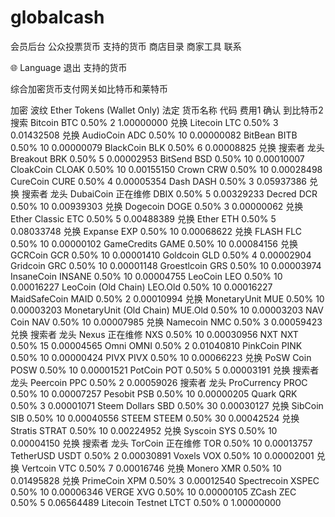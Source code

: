 # globalcash

会员后台 公众投票货币 支持的货币 商店目录 商家工具 
联系
 
🌐 Language
 退出
支持的货币

综合加密货币支付网关如比特币和莱特币

加密   波纹   Ether Tokens (Wallet Only)   法定
货币名称
代码
费用1
确认
到比特币2
搜索
 Bitcoin
BTC
0.50%
2
1.00000000
 兑换
 Litecoin
LTC
0.50%
3
0.01432508
 兑换
 AudioCoin
ADC
0.50%
10
0.00000082
 BitBean
BITB
0.50%
10
0.00000079
 BlackCoin
BLK
0.50%
6
0.00008825
 兑换 搜索者 龙头
 Breakout
BRK
0.50%
5
0.00002953
 BitSend
BSD
0.50%
10
0.00010007
 CloakCoin
CLOAK
0.50%
10
0.00155150
 Crown
CRW
0.50%
10
0.00028498
 CureCoin
CURE
0.50%
4
0.00005354
 Dash
DASH
0.50%
3
0.05937386
 兑换 搜索者 龙头
 DubaiCoin 
正在维修
DBIX
0.50%
5
0.00329233
 Decred
DCR
0.50%
10
0.00939303
 兑换
 Dogecoin
DOGE
0.50%
3
0.00000062
 兑换
 Ether Classic
ETC
0.50%
5
0.00488389
 兑换
 Ether
ETH
0.50%
5
0.08033748
 兑换
 Expanse
EXP
0.50%
10
0.00068622
 兑换
 FLASH
FLC
0.50%
10
0.00000102
 GameCredits
GAME
0.50%
10
0.00084156
 兑换
 GCRCoin
GCR
0.50%
10
0.00001410
 Goldcoin
GLD
0.50%
4
0.00002904
 Gridcoin
GRC
0.50%
10
0.00001148
 Groestlcoin
GRS
0.50%
10
0.00003974
 InsaneCoin
INSANE
0.50%
10
0.00004755
 LeoCoin
LEO
0.50%
10
0.00016227
 LeoCoin (Old Chain)
LEO.Old
0.50%
10
0.00016227
 MaidSafeCoin
MAID
0.50%
2
0.00010994
 兑换
 MonetaryUnit
MUE
0.50%
10
0.00003203
 MonetaryUnit (Old Chain)
MUE.Old
0.50%
10
0.00003203
 NAV Coin
NAV
0.50%
10
0.00007985
 兑换
 Namecoin
NMC
0.50%
3
0.00059423
 兑换 搜索者 龙头
 Nexus
正在维修
NXS
0.50%
10
0.00030956
 NXT
NXT
0.50%
15
0.00004565
 Omni
OMNI
0.50%
2
0.01040810
 PinkCoin
PINK
0.50%
10
0.00000424
 PIVX
PIVX
0.50%
10
0.00066223
 兑换
 PoSW Coin
POSW
0.50%
10
0.00001521
 PotCoin
POT
0.50%
5
0.00003191
 兑换 搜索者 龙头
 Peercoin
PPC
0.50%
2
0.00059026
搜索者 龙头
 ProCurrency
PROC
0.50%
10
0.00007257
 Pesobit
PSB
0.50%
10
0.00000205
 Quark
QRK
0.50%
3
0.00001071
 Steem Dollars
SBD
0.50%
30
0.00030127
 兑换
 SibCoin
SIB
0.50%
10
0.00040556
 STEEM
STEEM
0.50%
30
0.00042524
 兑换
 Stratis
STRAT
0.50%
10
0.00224952
 兑换
 Syscoin
SYS
0.50%
10
0.00004150
 兑换 搜索者 龙头
 TorCoin
正在维修
TOR
0.50%
10
0.00013757
 TetherUSD
USDT
0.50%
2
0.00030891
 Voxels
VOX
0.50%
10
0.00002001
 兑换
 Vertcoin
VTC
0.50%
7
0.00016746
 兑换
 Monero
XMR
0.50%
10
0.01495828
 兑换
 PrimeCoin
XPM
0.50%
3
0.00012540
 Spectrecoin
XSPEC
0.50%
10
0.00006346
 VERGE
XVG
0.50%
10
0.00000105
 ZCash
ZEC
0.50%
5
0.06564489
 Litecoin Testnet
LTCT
0.50%
0
1.00000000


